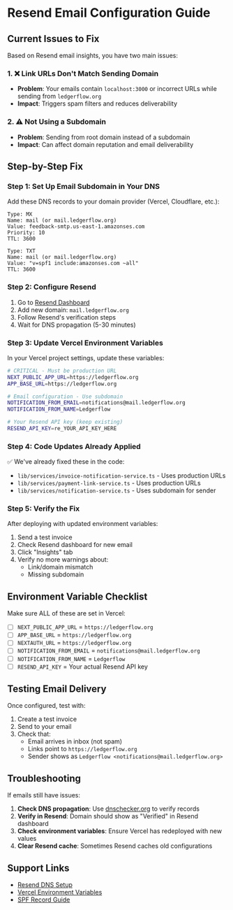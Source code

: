 # Resend Email Configuration Guide

## Current Issues to Fix

Based on Resend email insights, you have two main issues:

### 1. ❌ Link URLs Don't Match Sending Domain
- **Problem**: Your emails contain `localhost:3000` or incorrect URLs while sending from `ledgerflow.org`
- **Impact**: Triggers spam filters and reduces deliverability

### 2. ⚠️ Not Using a Subdomain
- **Problem**: Sending from root domain instead of a subdomain
- **Impact**: Can affect domain reputation and email deliverability

## Step-by-Step Fix

### Step 1: Set Up Email Subdomain in Your DNS

Add these DNS records to your domain provider (Vercel, Cloudflare, etc.):

```
Type: MX
Name: mail (or mail.ledgerflow.org)
Value: feedback-smtp.us-east-1.amazonses.com
Priority: 10
TTL: 3600
```

```
Type: TXT
Name: mail (or mail.ledgerflow.org)
Value: "v=spf1 include:amazonses.com ~all"
TTL: 3600
```

### Step 2: Configure Resend

1. Go to [Resend Dashboard](https://resend.com/domains)
2. Add new domain: `mail.ledgerflow.org`
3. Follow Resend's verification steps
4. Wait for DNS propagation (5-30 minutes)

### Step 3: Update Vercel Environment Variables

In your Vercel project settings, update these variables:

```bash
# CRITICAL - Must be production URL
NEXT_PUBLIC_APP_URL=https://ledgerflow.org
APP_BASE_URL=https://ledgerflow.org

# Email configuration - Use subdomain
NOTIFICATION_FROM_EMAIL=notifications@mail.ledgerflow.org
NOTIFICATION_FROM_NAME=Ledgerflow

# Your Resend API key (keep existing)
RESEND_API_KEY=re_YOUR_API_KEY_HERE
```

### Step 4: Code Updates Already Applied

✅ We've already fixed these in the code:
- `lib/services/invoice-notification-service.ts` - Uses production URLs
- `lib/services/payment-link-service.ts` - Uses production URLs  
- `lib/services/notification-service.ts` - Uses subdomain for sender

### Step 5: Verify the Fix

After deploying with updated environment variables:

1. Send a test invoice
2. Check Resend dashboard for new email
3. Click "Insights" tab
4. Verify no more warnings about:
   - Link/domain mismatch
   - Missing subdomain

## Environment Variable Checklist

Make sure ALL of these are set in Vercel:

- [ ] `NEXT_PUBLIC_APP_URL` = `https://ledgerflow.org`
- [ ] `APP_BASE_URL` = `https://ledgerflow.org`
- [ ] `NEXTAUTH_URL` = `https://ledgerflow.org`
- [ ] `NOTIFICATION_FROM_EMAIL` = `notifications@mail.ledgerflow.org`
- [ ] `NOTIFICATION_FROM_NAME` = `Ledgerflow`
- [ ] `RESEND_API_KEY` = Your actual Resend API key

## Testing Email Delivery

Once configured, test with:

1. Create a test invoice
2. Send to your email
3. Check that:
   - Email arrives in inbox (not spam)
   - Links point to `https://ledgerflow.org`
   - Sender shows as `Ledgerflow <notifications@mail.ledgerflow.org>`

## Troubleshooting

If emails still have issues:

1. **Check DNS propagation**: Use [dnschecker.org](https://dnschecker.org) to verify records
2. **Verify in Resend**: Domain should show as "Verified" in Resend dashboard
3. **Check environment variables**: Ensure Vercel has redeployed with new values
4. **Clear Resend cache**: Sometimes Resend caches old configurations

## Support Links

- [Resend DNS Setup](https://resend.com/docs/dashboard/domains/introduction)
- [Vercel Environment Variables](https://vercel.com/docs/environment-variables)
- [SPF Record Guide](https://resend.com/docs/dashboard/domains/spf)